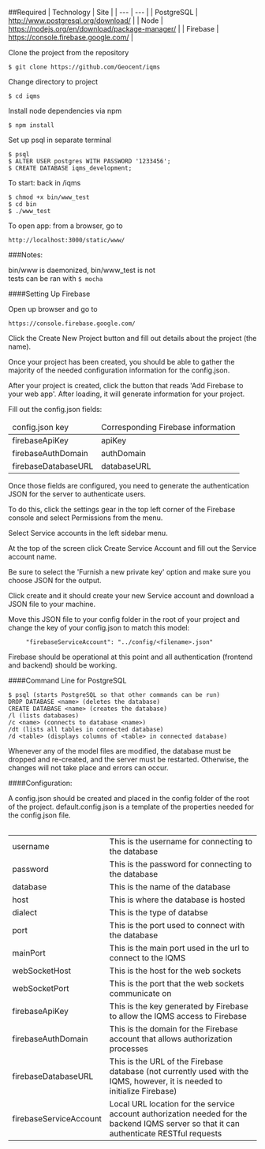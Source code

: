 
##Required
| Technology | Site |
| --- | --- |
| PostgreSQL | http://www.postgresql.org/download/ |
| Node | https://nodejs.org/en/download/package-manager/ |
| Firebase | https://console.firebase.google.com/ |

Clone the project from the repository  

```	
$ git clone https://github.com/Geocent/iqms
```


Change directory to project  

```	
$ cd iqms
```


Install node dependencies via npm  

```	
$ npm install
```

Set up psql in separate terminal  

```
$ psql
$ ALTER USER postgres WITH PASSWORD '1233456';
$ CREATE DATABASE iqms_development;
```

To start: back in /iqms  

```
$ chmod +x bin/www_test
$ cd bin
$ ./www_test
```	

To open app: from a browser, go to  

```
http://localhost:3000/static/www/
```	

###Notes:

bin/www is daemonized, bin/www_test is not  
tests can be ran with `$ mocha`

####Setting Up Firebase

Open up browser and go to
```
https://console.firebase.google.com/
```

Click the Create New Project button and fill out details about the project (the name).

Once your project has been created, you should be able to gather the majority of the needed configuration information for the config.json.

After your project is created, click the button that reads 'Add Firebase to your web app'. After loading, it will generate information for your project.

Fill out the config.json fields:

<table>
    <thead>
        <tr>
            <td>config.json key</td>
            <td>Corresponding Firebase information</td>
        </tr>
    </thead>
    <tbody>
        <tr>
            <td>firebaseApiKey</td>
            <td>apiKey</td>
        </tr>
        <tr>
            <td>firebaseAuthDomain</td>
            <td>authDomain</td>
        </tr>
        <tr>
            <td>firebaseDatabaseURL</td>
            <td>databaseURL</td>
        </tr>
    </tbody>
<table>



Once those fields are configured, you need to generate the authentication JSON for the server to authenticate users.


To do this, click the settings gear in the top left corner of the Firebase console and select Permissions from the menu.


Select Service accounts in the left sidebar menu.


At the top of the screen click Create Service Account and fill out the Service account name.


Be sure to select the 'Furnish a new private key' option and make sure you choose JSON for the output.


Click create and it should create your new Service account and download a JSON file to your machine.


Move this JSON file to your config folder in the root of your project and change the key of your config.json to match this model:

```
     "firebaseServiceAccount": "../config/<filename>.json"
```

Firebase should be operational at this point and all authentication (frontend and backend) should be working.


####Command Line for PostgreSQL

```
$ psql (starts PostgreSQL so that other commands can be run)
DROP DATABASE <name> (deletes the database)
CREATE DATABASE <name> (creates the database)
/l (lists databases)
/c <name> (connects to database <name>)
/dt (lists all tables in connected database)
/d <table> (displays columns of <table> in connected database)
```
Whenever any of the model files are modified, the database must be dropped and re-created, and the server must be restarted. Otherwise, the changes will not take place and errors can occur.


####Configuration:

A config.json should be created and placed in the config folder of the root of the project. default.config.json is a template of the properties needed for the config.json file.

<table>
  <tr>
    <td>username</td>
    <td>This is the username for connecting to the database</td>
  </tr>
  <tr>
    <td>password</td>
    <td>This is the password for connecting to the database</td>
  </tr>
  <tr>
      <td>database</td>
      <td>This is the name of the database</td>
  </tr>
  <tr>
      <td>host</td>
      <td>This is where the database is hosted</td>
  </tr>
  <tr>
        <td>dialect</td>
        <td>This is the type of databse</td>
  </tr>
  <tr>
    <td>port</td>
    <td>This is the port used to connect with the database</td>
  </tr>
  <tr>
    <td>mainPort</td>
    <td>This is the main port used in the url to connect to the IQMS</td>
  </tr>
  <tr>
    <td>webSocketHost</td>
    <td>This is the host for the web sockets</td>
  </tr>
  <tr>
    <td>webSocketPort</td>
    <td>This is the port that the web sockets communicate on</td>
  </tr>
  <tr>
    <td>firebaseApiKey</td>
    <td>This is the key generated by Firebase to allow the IQMS access to Firebase</td>
  </tr>
  <tr>
    <td>firebaseAuthDomain</td>
    <td>This is the domain for the Firebase account that allows authorization processes</td>
  </tr>
  <tr>
    <td>firebaseDatabaseURL</td>
    <td>This is the URL of the Firebase database (not currently used with the IQMS, however, it is needed to initialize Firebase)</td>
  </tr>
  <tr>
    <td>firebaseServiceAccount</td>
    <td>Local URL location for the service account authorization needed for the backend IQMS server so that it can authenticate RESTful requests</td>
  </tr>
</table>